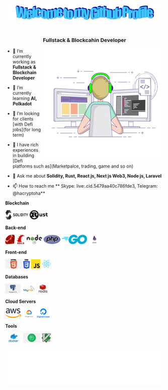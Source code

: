 <!-- "Hero" Header -->
<div align="center">
  <img src="https://github.com/mothblue1111/mothblue1111/blob/main/images/welcome.png" style="max-width: 100%;" alt="Welcome to my Github Profile" />
  <br />
  <br />

</div>









<h3 align="center">Fullstack & Blockcahin Developer</h3>



<img align="right" alt="GIF" src="https://github.com/Hemraj183/Hemraj183/blob/main/coding.gif" width="390" height="350" />



- 🔭 I’m currently working as **Fullstack & Blockchain Developer**

- 🌱 I’m currently learning **AI, Polkadot**

- 👯 I’m looking for clients [with Defi jobs](for long term)

- 🤝 I have rich experiences in building [Defi platforms such as](Marketpalce, trading, game and so on)

- 💬 Ask me about **Solidity, Rust, React js, Next js Web3, Node js, Laravel**

- 📫 How to reach me ** Skype: live:.cid.5479aa40c786fde3, Telegram: @hacryptoha**




**Blockchain**

<code><img height="30" src="https://raw.githubusercontent.com/mothblue1111/mothblue1111/master/images/Solidity.png"></code>
<code><img height="30" src="https://raw.githubusercontent.com/mothblue1111/mothblue1111/master/images/Rust.png"></code>

**Back-end**

<code><img height="30" src="https://raw.githubusercontent.com/mothblue1111/mothblue1111/master/images/ruby.png"></code>
<code><img height="30" src="https://raw.githubusercontent.com/mothblue1111/mothblue1111/master/images/rails.png"></code>
<code><img height="30" src="https://raw.githubusercontent.com/mothblue1111/mothblue1111/master/images/nodejs.png"></code>
<code><img height="30" src="https://raw.githubusercontent.com/mothblue1111/mothblue1111/master/images/php.svg"></code>
<code><img height="30" src="https://raw.githubusercontent.com/mothblue1111/mothblue1111/master/images/go.png"></code>
<code><img height="30" src="https://raw.githubusercontent.com/mothblue1111/mothblue1111/master/images/elixir.png"></code>

**Front-end**

<code><img height="30" src="https://raw.githubusercontent.com/mothblue1111/mothblue1111/master/images/html.png"></code>
<code><img height="30" src="https://raw.githubusercontent.com/mothblue1111/mothblue1111/master/images/css3.png"></code>
<code><img height="30" src="https://raw.githubusercontent.com/mothblue1111/mothblue1111/master/images/js.png"></code>
<code><img height="30" src="https://raw.githubusercontent.com/mothblue1111/mothblue1111/master/images/reactjs.png"></code>

**Databases**

<code><img height="30" src="https://raw.githubusercontent.com/mothblue1111/mothblue1111/master/images/postgresql.png"></code>
<code><img height="30" src="https://raw.githubusercontent.com/mothblue1111/mothblue1111/master/images/mysql.svg"></code>
<code><img height="30" src="https://raw.githubusercontent.com/mothblue1111/mothblue1111/master/images/redis.png"></code>

**Cloud Servers**

<code><img height="30" src="https://raw.githubusercontent.com/mothblue1111/mothblue1111/master/images/aws.png"></code>
<code><img height="30" src="https://raw.githubusercontent.com/mothblue1111/mothblue1111/master/images/gcloud.png"></code>
<code><img height="30" src="https://raw.githubusercontent.com/mothblue1111/mothblue1111/master/images/DigitalOcean.png"></code>

**Tools**

<code><img height="30" src="https://raw.githubusercontent.com/mothblue1111/mothblue1111/master/images/docker.png"></code>
<code><img height="30" src="https://raw.githubusercontent.com/mothblue1111/mothblue1111/master/images/atom.png"></code>
<code><img height="30" src="https://raw.githubusercontent.com/mothblue1111/mothblue1111/master/images/vim.png"></code>
<!-- Footer -->

<div align="center">

<img height="120" alt="Thanks for visiting me" width="100%" src="https://raw.githubusercontent.com/mothblue1111/mothblue1111/master/images/marquee.svg" />
<br />
</div>
